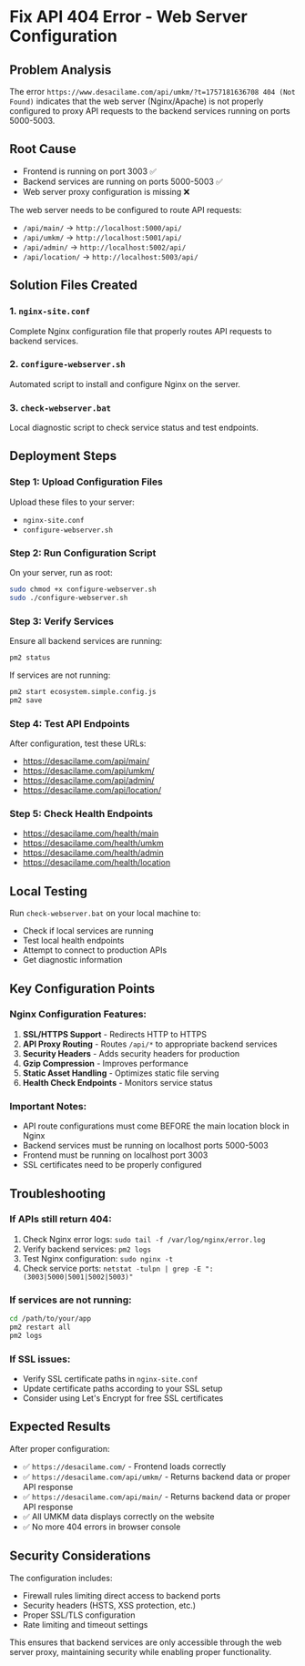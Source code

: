 # Fix API 404 Error - Web Server Configuration

## Problem Analysis

The error `https://www.desacilame.com/api/umkm/?t=1757181636708 404 (Not Found)` indicates that the web server (Nginx/Apache) is not properly configured to proxy API requests to the backend services running on ports 5000-5003.

## Root Cause

- Frontend is running on port 3003 ✅
- Backend services are running on ports 5000-5003 ✅
- Web server proxy configuration is missing ❌

The web server needs to be configured to route API requests:
- `/api/main/` → `http://localhost:5000/api/`
- `/api/umkm/` → `http://localhost:5001/api/`
- `/api/admin/` → `http://localhost:5002/api/`
- `/api/location/` → `http://localhost:5003/api/`

## Solution Files Created

### 1. `nginx-site.conf`
Complete Nginx configuration file that properly routes API requests to backend services.

### 2. `configure-webserver.sh`
Automated script to install and configure Nginx on the server.

### 3. `check-webserver.bat`
Local diagnostic script to check service status and test endpoints.

## Deployment Steps

### Step 1: Upload Configuration Files
Upload these files to your server:
- `nginx-site.conf`
- `configure-webserver.sh`

### Step 2: Run Configuration Script
On your server, run as root:
```bash
sudo chmod +x configure-webserver.sh
sudo ./configure-webserver.sh
```

### Step 3: Verify Services
Ensure all backend services are running:
```bash
pm2 status
```

If services are not running:
```bash
pm2 start ecosystem.simple.config.js
pm2 save
```

### Step 4: Test API Endpoints
After configuration, test these URLs:
- https://desacilame.com/api/main/
- https://desacilame.com/api/umkm/
- https://desacilame.com/api/admin/
- https://desacilame.com/api/location/

### Step 5: Check Health Endpoints
- https://desacilame.com/health/main
- https://desacilame.com/health/umkm
- https://desacilame.com/health/admin
- https://desacilame.com/health/location

## Local Testing

Run `check-webserver.bat` on your local machine to:
- Check if local services are running
- Test local health endpoints
- Attempt to connect to production APIs
- Get diagnostic information

## Key Configuration Points

### Nginx Configuration Features:
1. **SSL/HTTPS Support** - Redirects HTTP to HTTPS
2. **API Proxy Routing** - Routes `/api/*` to appropriate backend services
3. **Security Headers** - Adds security headers for production
4. **Gzip Compression** - Improves performance
5. **Static Asset Handling** - Optimizes static file serving
6. **Health Check Endpoints** - Monitors service status

### Important Notes:
- API route configurations must come BEFORE the main location block in Nginx
- Backend services must be running on localhost ports 5000-5003
- Frontend must be running on localhost port 3003
- SSL certificates need to be properly configured

## Troubleshooting

### If APIs still return 404:
1. Check Nginx error logs: `sudo tail -f /var/log/nginx/error.log`
2. Verify backend services: `pm2 logs`
3. Test Nginx configuration: `sudo nginx -t`
4. Check service ports: `netstat -tulpn | grep -E ":(3003|5000|5001|5002|5003)"`

### If services are not running:
```bash
cd /path/to/your/app
pm2 restart all
pm2 logs
```

### If SSL issues:
- Verify SSL certificate paths in `nginx-site.conf`
- Update certificate paths according to your SSL setup
- Consider using Let's Encrypt for free SSL certificates

## Expected Results

After proper configuration:
- ✅ `https://desacilame.com/` - Frontend loads correctly
- ✅ `https://desacilame.com/api/umkm/` - Returns backend data or proper API response
- ✅ `https://desacilame.com/api/main/` - Returns backend data or proper API response
- ✅ All UMKM data displays correctly on the website
- ✅ No more 404 errors in browser console

## Security Considerations

The configuration includes:
- Firewall rules limiting direct access to backend ports
- Security headers (HSTS, XSS protection, etc.)
- Proper SSL/TLS configuration
- Rate limiting and timeout settings

This ensures that backend services are only accessible through the web server proxy, maintaining security while enabling proper functionality.
